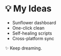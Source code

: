 # 💡 My Ideas

- Sunflower dashboard
- One-click clean
- Self-healing scripts
- Cross-platform sync

✨ Keep dreaming.
